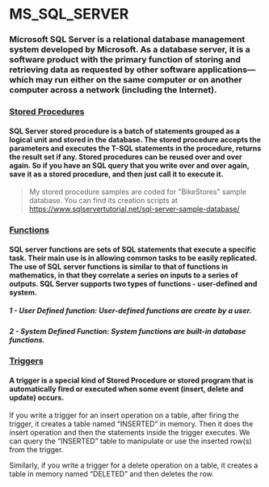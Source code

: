 # MS_SQL_SERVER
### Microsoft SQL Server is a relational database management system developed by Microsoft. As a database server, it is a software product with the primary function of storing and retrieving data as requested by other software applications—which may run either on the same computer or on another computer across a network (including the Internet).

### [Stored Procedures](https://github.com/serhatyamann/MS_SQL_SERVER/tree/main/STORED_PROCEDURES)

#### SQL Server stored procedure is a batch of statements grouped as a logical unit and stored in the database. The stored procedure accepts the parameters and executes the T-SQL statements in the procedure, returns the result set if any. Stored procedures can be reused over and over again. So if you have an SQL query that you write over and over again, save it as a stored procedure, and then just call it to execute it.

> My stored procedure samples are coded for "BikeStores" sample database. You can find its creation scripts at https://www.sqlservertutorial.net/sql-server-sample-database/

### [Functions](https://github.com/serhatyamann/MS_SQL_SERVER/tree/main/FUNCTIONS)

#### SQL server functions are sets of SQL statements that execute a specific task. Their main use is in allowing common tasks to be easily replicated. The use of SQL server functions is similar to that of functions in mathematics, in that they correlate a series on inputs to a series of outputs. SQL Server supports two types of functions - user-defined and system.
##### 1 - User Defined function: User-defined functions are create by a user.
##### 2 - System Defined Function: System functions are built-in database functions. 

### [Triggers](https://github.com/serhatyamann/MS_SQL_SERVER/tree/main/)

#### A trigger is a special kind of Stored Procedure or stored program that is automatically fired or executed when some event (insert, delete and update) occurs.
If you write a trigger for an insert operation on a table, after firing the trigger, it creates a table named “INSERTED” in memory. Then it does the insert operation and then the statements inside the trigger executes. We can query the “INSERTED” table to manipulate or use the inserted row(s) from the trigger.
 
Similarly, if you write a trigger for a delete operation on a table, it creates a table in memory named “DELETED” and then deletes the row.


